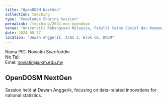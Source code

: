 ```yaml
---
title: "OpenDOSM NextGen"
collection: teaching
type: "Knowledge Sharing Session"
permalink: /teaching/2024-mei-opendosm
venue: "Universiti Kebangsaan Malaysia, Fakulti Sains Sosial dan Kemanusiaan"
date: 2024-05-27
location: "Dewan Anggerik, Aras 2, Blok C6, DOSM"
---
```


Nama PIC: Noviatin Syarifuddin  
No Tel:  
Emel: noviatin@ukm.edu.my

## OpenDOSM NextGen

Session held at Dewan Anggerik, focusing on data-related innovations for national statistics.
